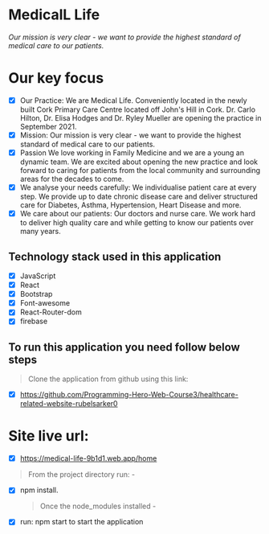 # MedicalL Life

_Our mission is very clear - we want to provide the highest standard of medical care to our patients._

# Our key focus

- [x] Our Practice: We are Medical Life. Conveniently located in the newly built Cork Primary Care Centre located off John's Hill in Cork. Dr. Carlo Hilton, Dr. Elisa Hodges and Dr. Ryley Mueller are opening the practice in September 2021.
- [x] Mission: Our mission is very clear - we want to provide the highest standard of medical care to our patients.
- [x] Passion We love working in Family Medicine and we are a young an dynamic team. We are excited about opening the new practice and look forward to caring for patients from the local community and surrounding areas for the decades to come.
- [x] We analyse your needs carefully: We individualise patient care at every step. We provide up to date chronic disease care and deliver structured care for Diabetes, Asthma, Hypertension, Heart Disease and more.
- [x] We care about our patients: Our doctors and nurse care. We work hard to deliver high quality care and while getting to know our patients over many years.

## Technology stack used in this application

- [x] JavaScript
- [x] React
- [x] Bootstrap
- [x] Font-awesome
- [x] React-Router-dom
- [x] firebase

## To run this application you need follow below steps

> Clone the application from github using this link:

- [x] https://github.com/Programming-Hero-Web-Course3/healthcare-related-website-rubelsarker0

# Site live url:

- [x] https://medical-life-9b1d1.web.app/home

> From the project directory run: -

- [x] npm install.
  > Once the node_modules installed -
- [x] run: npm start to start the application
